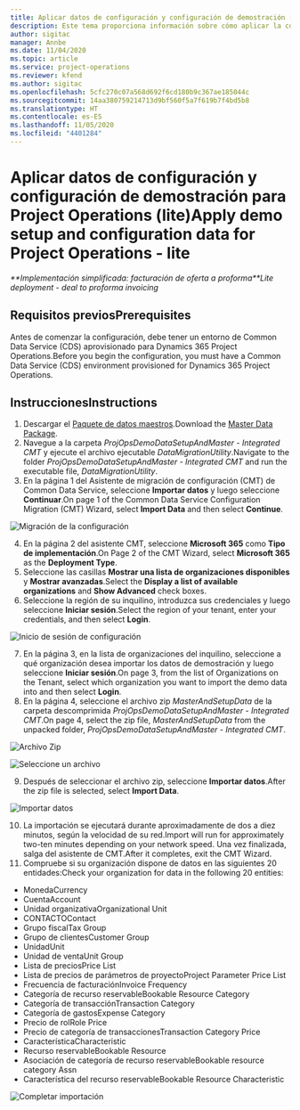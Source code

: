 ```yaml
---
title: Aplicar datos de configuración y configuración de demostración (lite)
description: Este tema proporciona información sobre cómo aplicar la configuración de demostración y los datos de configuración para las operaciones de proyecto.
author: sigitac
manager: Annbe
ms.date: 11/04/2020
ms.topic: article
ms.service: project-operations
ms.reviewer: kfend
ms.author: sigitac
ms.openlocfilehash: 5cfc270c07a568d692f6cd180b9c367ae185044c
ms.sourcegitcommit: 14aa380759214713d9bf560f5a7f619b7f4bd5b8
ms.translationtype: HT
ms.contentlocale: es-ES
ms.lasthandoff: 11/05/2020
ms.locfileid: "4401284"
---
```

# <a name="apply-demo-setup-and-configuration-data-for-project-operations---lite"></a><span data-ttu-id="e49dc-103">Aplicar datos de configuración y configuración de demostración para Project Operations (lite)</span><span class="sxs-lookup"><span data-stu-id="e49dc-103">Apply demo setup and configuration data for Project Operations - lite</span></span> 

<span data-ttu-id="e49dc-104">_\*\*Implementación simplificada: facturación de oferta a proforma_</span><span class="sxs-lookup"><span data-stu-id="e49dc-104">_\*\*Lite deployment - deal to proforma invoicing_</span></span>

## <a name="prerequisites"></a><span data-ttu-id="e49dc-105">Requisitos previos</span><span class="sxs-lookup"><span data-stu-id="e49dc-105">Prerequisites</span></span>

<span data-ttu-id="e49dc-106">Antes de comenzar la configuración, debe tener un entorno de Common Data Service (CDS) aprovisionado para Dynamics 365 Project Operations.</span><span class="sxs-lookup"><span data-stu-id="e49dc-106">Before you begin the configuration, you must have a Common Data Service (CDS) environment provisioned for Dynamics 365 Project Operations.</span></span>


## <a name="instructions"></a><span data-ttu-id="e49dc-107">Instrucciones</span><span class="sxs-lookup"><span data-stu-id="e49dc-107">Instructions</span></span>

1. <span data-ttu-id="e49dc-108">Descargar el [Paquete de datos maestros](https://download.microsoft.com/download/3/4/1/341bf279-a64f-4baa-af31-ce624859b518/ProjOpsSampleSetupData%20-%20CE%20only%20CMT.zip).</span><span class="sxs-lookup"><span data-stu-id="e49dc-108">Download the [Master Data Package](https://download.microsoft.com/download/3/4/1/341bf279-a64f-4baa-af31-ce624859b518/ProjOpsSampleSetupData%20-%20CE%20only%20CMT.zip).</span></span> 
2. <span data-ttu-id="e49dc-109">Navegue a la carpeta *ProjOpsDemoDataSetupAndMaster - Integrated CMT* y ejecute el archivo ejecutable *DataMigrationUtility*.</span><span class="sxs-lookup"><span data-stu-id="e49dc-109">Navigate to the folder *ProjOpsDemoDataSetupAndMaster - Integrated CMT* and run the executable file, *DataMigrationUtility*.</span></span>
3. <span data-ttu-id="e49dc-110">En la página 1 del Asistente de migración de configuración (CMT) de Common Data Service, seleccione **Importar datos** y luego seleccione **Continuar**.</span><span class="sxs-lookup"><span data-stu-id="e49dc-110">On page 1 of the Common Data Service Configuration Migration (CMT) Wizard, select **Import Data** and then select **Continue**.</span></span>

![Migración de la configuración](./media/1ConfigurationMigration.png)

4. <span data-ttu-id="e49dc-112">En la página 2 del asistente CMT, seleccione **Microsoft 365** como **Tipo de implementación**.</span><span class="sxs-lookup"><span data-stu-id="e49dc-112">On Page 2 of the CMT Wizard, select **Microsoft 365** as the **Deployment Type**.</span></span>
5. <span data-ttu-id="e49dc-113">Seleccione las casillas **Mostrar una lista de organizaciones disponibles** y **Mostrar avanzadas**.</span><span class="sxs-lookup"><span data-stu-id="e49dc-113">Select the **Display a list of available organizations** and **Show Advanced** check boxes.</span></span>
6. <span data-ttu-id="e49dc-114">Seleccione la región de su inquilino, introduzca sus credenciales y luego seleccione **Iniciar sesión**.</span><span class="sxs-lookup"><span data-stu-id="e49dc-114">Select the region of your tenant, enter your credentials, and then select **Login**.</span></span>

![Inicio de sesión de configuración](./media/2ConfigurationSignin.png)

7. <span data-ttu-id="e49dc-116">En la página 3, en la lista de organizaciones del inquilino, seleccione a qué organización desea importar los datos de demostración y luego seleccione **Iniciar sesión**.</span><span class="sxs-lookup"><span data-stu-id="e49dc-116">On page 3, from the list of Organizations on the Tenant, select which organization you want to import the demo data into and then select **Login**.</span></span>
8. <span data-ttu-id="e49dc-117">En la página 4, seleccione el archivo zip *MasterAndSetupData* de la carpeta descomprimida *ProjOpsDemoDataSetupAndMaster - Integrated CMT*.</span><span class="sxs-lookup"><span data-stu-id="e49dc-117">On page 4, select the zip file, *MasterAndSetupData* from the unpacked folder, *ProjOpsDemoDataSetupAndMaster - Integrated CMT*.</span></span>

![Archivo Zip](./media/3ZipFile.png)

![Seleccione un archivo](./media/4SelectAFile.png)

9. <span data-ttu-id="e49dc-120">Después de seleccionar el archivo zip, seleccione **Importar datos**.</span><span class="sxs-lookup"><span data-stu-id="e49dc-120">After the zip file is selected, select **Import Data**.</span></span>

![Importar datos](./media/5ImportData.png)

10. <span data-ttu-id="e49dc-122">La importación se ejecutará durante aproximadamente de dos a diez minutos, según la velocidad de su red.</span><span class="sxs-lookup"><span data-stu-id="e49dc-122">Import will run for approximately two-ten minutes depending on your network speed.</span></span> <span data-ttu-id="e49dc-123">Una vez finalizada, salga del asistente de CMT.</span><span class="sxs-lookup"><span data-stu-id="e49dc-123">After it completes, exit the CMT Wizard.</span></span> 
11. <span data-ttu-id="e49dc-124">Compruebe si su organización dispone de datos en las siguientes 20 entidades:</span><span class="sxs-lookup"><span data-stu-id="e49dc-124">Check your organization for data in the following 20 entities:</span></span>

-   <span data-ttu-id="e49dc-125">Moneda</span><span class="sxs-lookup"><span data-stu-id="e49dc-125">Currency</span></span>
-   <span data-ttu-id="e49dc-126">Cuenta</span><span class="sxs-lookup"><span data-stu-id="e49dc-126">Account</span></span>
-   <span data-ttu-id="e49dc-127">Unidad organizativa</span><span class="sxs-lookup"><span data-stu-id="e49dc-127">Organizational Unit</span></span>
-   <span data-ttu-id="e49dc-128">CONTACTO</span><span class="sxs-lookup"><span data-stu-id="e49dc-128">Contact</span></span>
-   <span data-ttu-id="e49dc-129">Grupo fiscal</span><span class="sxs-lookup"><span data-stu-id="e49dc-129">Tax Group</span></span>
-   <span data-ttu-id="e49dc-130">Grupo de clientes</span><span class="sxs-lookup"><span data-stu-id="e49dc-130">Customer Group</span></span>
-   <span data-ttu-id="e49dc-131">Unidad</span><span class="sxs-lookup"><span data-stu-id="e49dc-131">Unit</span></span>
-   <span data-ttu-id="e49dc-132">Unidad de venta</span><span class="sxs-lookup"><span data-stu-id="e49dc-132">Unit Group</span></span>
-   <span data-ttu-id="e49dc-133">Lista de precios</span><span class="sxs-lookup"><span data-stu-id="e49dc-133">Price List</span></span>
-   <span data-ttu-id="e49dc-134">Lista de precios de parámetros de proyecto</span><span class="sxs-lookup"><span data-stu-id="e49dc-134">Project Parameter Price List</span></span> 
-   <span data-ttu-id="e49dc-135">Frecuencia de facturación</span><span class="sxs-lookup"><span data-stu-id="e49dc-135">Invoice Frequency</span></span>
-   <span data-ttu-id="e49dc-136">Categoría de recurso reservable</span><span class="sxs-lookup"><span data-stu-id="e49dc-136">Bookable Resource Category</span></span>
-   <span data-ttu-id="e49dc-137">Categoría de transacción</span><span class="sxs-lookup"><span data-stu-id="e49dc-137">Transaction Category</span></span>
-   <span data-ttu-id="e49dc-138">Categoría de gastos</span><span class="sxs-lookup"><span data-stu-id="e49dc-138">Expense Category</span></span>
-   <span data-ttu-id="e49dc-139">Precio de rol</span><span class="sxs-lookup"><span data-stu-id="e49dc-139">Role Price</span></span>
-   <span data-ttu-id="e49dc-140">Precio de categoría de transacciones</span><span class="sxs-lookup"><span data-stu-id="e49dc-140">Transaction Category Price</span></span>
-   <span data-ttu-id="e49dc-141">Característica</span><span class="sxs-lookup"><span data-stu-id="e49dc-141">Characteristic</span></span>
-   <span data-ttu-id="e49dc-142">Recurso reservable</span><span class="sxs-lookup"><span data-stu-id="e49dc-142">Bookable Resource</span></span>
-   <span data-ttu-id="e49dc-143">Asociación de categoría de recurso reservable</span><span class="sxs-lookup"><span data-stu-id="e49dc-143">Bookable resource category Assn</span></span>
-   <span data-ttu-id="e49dc-144">Característica del recurso reservable</span><span class="sxs-lookup"><span data-stu-id="e49dc-144">Bookable Resource Characteristic</span></span>

![Completar importación](./media/6CompleteImport.png)
